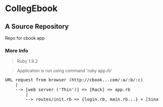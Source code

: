 CollegEbook
====================

A Source Repository
---------------------

Repo for cbook app

### More Info
> Ruby 1.9.2

> Application is run using command 'ruby app.rb'

<pre>
URL request from browser (http://cbook...com/:a/:b/:c)
    |
    --> [web server ('Thin')] => [Rack] => app.rb
        |
        --> routes/init.rb => {login.rb, main.rb...} + [Sinatra]
</pre>

